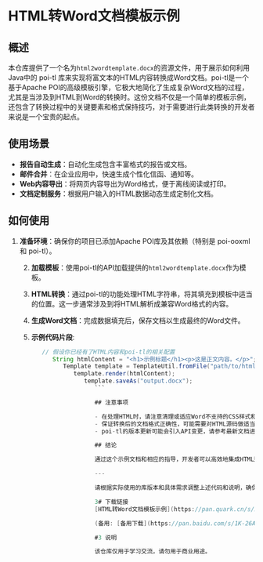 # HTML转Word文档模板示例

## 概述

本仓库提供了一个名为`html2wordtemplate.docx`的资源文件，用于展示如何利用Java中的 poi-tl 库来实现将富文本的HTML内容转换成Word文档。poi-tl是一个基于Apache POI的高级模板引擎，它极大地简化了生成复杂Word文档的过程，尤其是当涉及到HTML到Word的转换时。这份文档不仅是一个简单的模板示例，还包含了转换过程中的关键要素和格式保持技巧，对于需要进行此类转换的开发者来说是一个宝贵的起点。

## 使用场景

- **报告自动生成**：自动化生成包含丰富格式的报告或文档。
- **邮件合并**：在企业应用中，快速生成个性化信函、通知等。
- **Web内容导出**：将网页内容导出为Word格式，便于离线阅读或打印。
- **文档定制服务**：根据用户输入的HTML数据动态生成定制化文档。

## 如何使用

1. **准备环境**：确保你的项目已添加Apache POI库及其依赖（特别是 poi-ooxml 和 poi-tl）。

   2. **加载模板**：使用poi-tl的API加载提供的`html2wordtemplate.docx`作为模板。

   3. **HTML转换**：通过poi-tl的功能处理HTML字符串，将其填充到模板中适当的位置。这一步通常涉及到将HTML解析成兼容Word格式的内容。

   4. **生成Word文档**：完成数据填充后，保存文档以生成最终的Word文件。

   5. **示例代码片段**:
      ```java
         // 假设你已经有了HTML内容和poi-tl的相关配置
            String htmlContent = "<h1>示例标题</h1><p>这是正文内容。</p>";
               Template template = TemplateUtil.fromFile("path/to/html2wordtemplate.docx");
                  template.render(htmlContent);
                     template.saveAs("output.docx");
                        ```

                        ## 注意事项

                        - 在处理HTML时，请注意清理或适应Word不支持的CSS样式和标签。
                        - 保证转换后的文档格式正确性，可能需要对HTML源码做适当的调整。
                        - poi-tl的版本更新可能会引入API变更，请参考最新文档进行适配。

                        ## 结论

                        通过这个示例文档和相应的指导，开发者可以高效地集成HTML到Word的转换功能到他们的Java应用程序中，实现文档生成的自动化和标准化。希望这个资源能成为您项目开发中的有力工具。

                        ---

                        请根据实际使用的库版本和具体需求调整上述代码和说明，确保项目的顺利实施。

                        3# 下载链接
                        [HTML转Word文档模板示例](https://pan.quark.cn/s/24e6baf42ce7) 

                        (备用: [备用下载](https://pan.baidu.com/s/1K-26ATX2gJEWmpL_lDoxow?pwd=1234))

                        #3 说明

                        该仓库仅用于学习交流，请勿用于商业用途。
